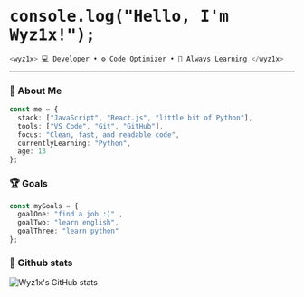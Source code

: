<!--README starts here -->

<h1 style=" font-family: 'Fira Code', monospace;">console.log("Hello, I'm Wyz1x!");</h1>

```ts
<wyz1x> 💻 Developer • ⚙️ Code Optimizer • 🚀 Always Learning </wyz1x>
```

---

### 🧠 About Me
```ts
const me = {
  stack: ["JavaScript", "React.js", "little bit of Python"],
  tools: ["VS Code", "Git", "GitHub"],
  focus: "Clean, fast, and readable code",
  currentlyLearning: "Python",
  age: 13
};
```

### 🏆 Goals
```ts
const myGoals = {
  goalOne: "find a job :)" ,
  goalTwo: "learn english",
  goalThree: "learn python"
};
```
### 🥇 Github stats
![Wyz1x's GitHub stats](https://github-readme-stats.vercel.app/api?username=Wyz1x&show_icons=true&theme=radical)
